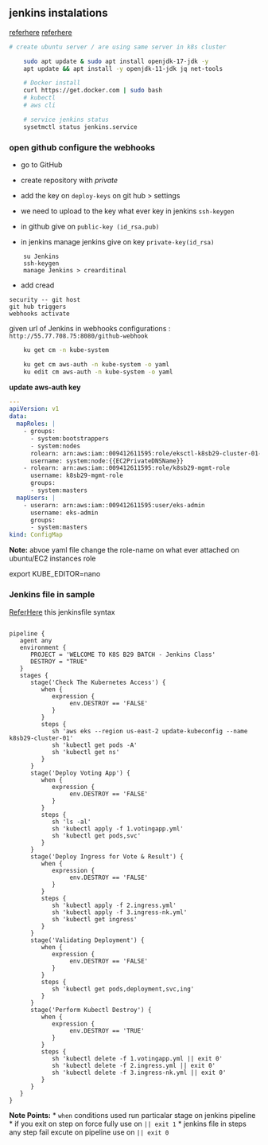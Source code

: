 ## jenkins instalations 
[referhere](https://chatgpt.com/c/06bb7593-4b1a-4bed-8b1d-d9407cb2f328)
[referhere](https://www.jenkins.io/doc/book/installing/linux/)

```sh
# create ubuntu server / are using same server in k8s cluster 

    sudo apt update & sudo apt install openjdk-17-jdk -y
    apt update && apt install -y openjdk-11-jdk jq net-tools

    # Docker install 
    curl https://get.docker.com | sudo bash
    # kubectl
    # aws cli 

    # service jenkins status
    sysetmctl status jenkins.service 
```
### open github configure the webhooks 
* go to GitHub 
* create repository with *private*
* add the key on `deploy-keys` on git hub > settings 
* we need to upload to the key what ever key in jenkins `ssh-keygen`
* in github give on `public-key (id_rsa.pub)`

* in jenkins manage jenkins give on key  `private-key(id_rsa)`
```
    su Jenkins
    ssh-keygen 
    manage Jenkins > crearditinal 
```
* add cread
```
security -- git host 
git hub triggers 
webhooks activate
``` 
  given url of Jenkins in webhooks configurations : `http://55.77.708.75:8080/github-webhook`

```sh
    ku get cm -n kube-system 

    ku get cm aws-auth -n kube-system -o yaml 
    ku edit cm aws-auth -n kube-system -o yaml 
```

**update aws-auth key**

```yaml
--- 
apiVersion: v1
data:
  mapRoles: |
    - groups:
      - system:bootstrappers
      - system:nodes
      rolearn: arn:aws:iam::009412611595:role/eksctl-k8sb29-cluster-01-nodegroup-NodeInstanceRole-Gp9OrbfQnJgm
      username: system:node:{{EC2PrivateDNSName}}
    - rolearn: arn:aws:iam::009412611595:role/k8sb29-mgmt-role  
      username: k8sb29-mgmt-role
      groups:
      - system:masters
  mapUsers: |
    - userarn: arn:aws:iam::009412611595:user/eks-admin
      username: eks-admin
      groups:
      - system:masters
kind: ConfigMap
```
**Note:** abvoe yaml file change the role-name on what ever attached on ubuntu/EC2 instances role 

export KUBE_EDITOR=nano 

### Jenkins file in sample 

[ReferHere](https://www.jenkins.io/doc/book/pipeline/syntax/) this jenkinsfile syntax 

```Jenkinsfile

pipeline {
   agent any
   environment {
      PROJECT = 'WELCOME TO K8S B29 BATCH - Jenkins Class'
      DESTROY = "TRUE"
   }
   stages {
      stage('Check The Kubernetes Access') {
         when {
            expression {
                 env.DESTROY == 'FALSE'
            }
         }
         steps {
            sh 'aws eks --region us-east-2 update-kubeconfig --name k8sb29-cluster-01'
            sh 'kubectl get pods -A'
            sh 'kubectl get ns'
         }
      }
      stage('Deploy Voting App') {
         when {
            expression {
                 env.DESTROY == 'FALSE'
            }
         }
         steps {
            sh 'ls -al'
            sh 'kubectl apply -f 1.votingapp.yml'
            sh 'kubectl get pods,svc'
         }
      }
      stage('Deploy Ingress for Vote & Result') {
         when {
            expression {
                 env.DESTROY == 'FALSE'
            }
         }
         steps {
            sh 'kubectl apply -f 2.ingress.yml'
            sh 'kubectl apply -f 3.ingress-nk.yml'
            sh 'kubectl get ingress'
         }
      }
      stage('Validating Deployment') {
         when {
            expression {
                 env.DESTROY == 'FALSE'
            }
         }
         steps {
            sh 'kubectl get pods,deployment,svc,ing'
         }
      }
      stage('Perform Kubectl Destroy') {
         when {
            expression {
                 env.DESTROY == 'TRUE'
            }
         }
         steps {
            sh 'kubectl delete -f 1.votingapp.yml || exit 0'
            sh 'kubectl delete -f 2.ingress.yml || exit 0'
            sh 'kubectl delete -f 3.ingress-nk.yml || exit 0'
         }
      }
   }
}
```
**Note Points:** 
    * `when` conditions used run particalar stage on jenkins pipeline
    * if you exit on step on force fully use  on `|| exit 1`
    * jenkins file in steps any step fail excute on pipeline use on `|| exit 0`